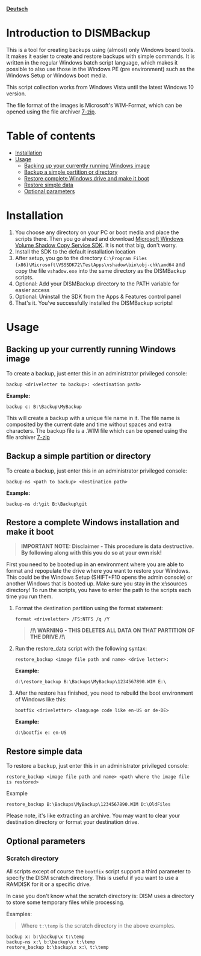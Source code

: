 **[Deutsch](LIESMICH.md)**

# Introduction to DISMBackup
This is a tool for creating backups using (almost) only Windows board tools. It makes it easier to create and restore backups with simple commands. It is written in the regular Windows batch script language, which makes it possible to also use those in the Windows PE (pre environment) such as the Windows Setup or Windows boot media.

This script collection works from Windows Vista until the latest Windows 10 version.

The file format of the images is Microsoft's WIM-Format, which can be opened using the file archiver [7-zip](https://www.7-zip.org/).

# Table of contents
* [Installation](#Installation)
* [Usage](#Usage)
    * [Backing up your currently running Windows image](#backing-up-your-currently-running-windows-image)
    * [Backup a simple partition or directory](#backup-a-simple-partition-or-directory)
    * [Restore complete Windows drive and make it boot](#restore-complete-windows-drive-and-make-it-boot)
    * [Restore simple data](#restore-simple-data)
    * [Optional parameters](#optional-parameters)

# Installation
1. You choose any directory on your PC or boot media and place the scripts there. Then you go ahead and download [Microsoft Windows Volume Shadow Copy Service SDK](https://www.microsoft.com/en-us/download/details.aspx?id=23490). It is not that big, don't worry.
2. Install the SDK to the default installation location
3. After setup, you go to the directory `C:\Program Files (x86)\Microsoft\VSSSDK72\TestApps\vshadow\bin\obj-chk\amd64` and copy the file `vshadow.exe` into the same directory as the DISMBackup scripts.
4. Optional: Add your DISMBackup directory to the PATH variable for easier access
5. Optional: Uninstall the SDK from the Apps & Features control panel
6. That's it. You've successfully installed the DISMBackup scripts!

# Usage
## Backing up your currently running Windows image
To create a backup, just enter this in an administrator privileged console:
```
backup <driveletter to backup>: <destination path>
```
**Example:**
```
backup c: B:\Backup\MyBackup
```
This will create a backup with a unique file name in it. The file name is composited by the current date and time without spaces and extra characters. The backup file is a .WIM file which can be opened using the file archiver [7-zip](https://www.7-zip.org/)
## Backup a simple partition or directory
To create a backup, just enter this in an administrator privileged console:
```
backup-ns <path to backup> <destination path>
```
**Example:**
```
backup-ns d:\git B:\Backup\git
```
## Restore a complete Windows installation and make it boot

> **IMPORTANT NOTE: Disclaimer - This procedure is data destructive. By following along with this you do so at your own risk!**

First you need to be booted up in an environment where you are able to format and repopulate the drive where you want to restore your Windows. This could be the Windows Setup (SHIFT+F10 opens the admin console) or another Windows that is booted up. Make sure you stay in the x:\sources directory! To run the scripts, you have to enter the path to the scripts each time you run them.

1. Format the destination partition using the format statement:
    ```
    format <driveletter> /FS:NTFS /q /Y
    ```
    > **/!\ WARNING - THIS DELETES ALL DATA ON THAT PARTITION OF THE DRIVE /!\\**

2. Run the restore_data script with the following syntax:
    ```
    restore_backup <image file path and name> <drive letter>:
    ```
    **Example:**
    ```
    d:\restore_backup B:\Backups\MyBackup\1234567890.WIM E:\
    ```
3. After the restore has finished, you need to rebuild the boot environment of Windows like this:
    ```
    bootfix <driveletter> <language code like en-US or de-DE>
    ```
    **Example:**
    ```
    d:\bootfix e: en-US
    ```
## Restore simple data
To restore a backup, just enter this in an administrator privileged console:
```
restore_backup <image file path and name> <path where the image file is restored>
```
Example
```
restore_backup B:\Backups\MyBackup\1234567890.WIM D:\OldFiles
```
Please note, it's like extracting an archive. You may want to clear your destination directory or format your destination drive.
## Optional parameters
### Scratch directory
All scripts except of course the `bootfix` script support a third parameter to specify the DISM scratch directory. This is useful if you want to use a RAMDISK for it or a specific drive.

In case you don't know what the scratch directory is: DISM uses a directory to store some temporary files while processing.

Examples:
> Where `t:\temp` is the scratch directory in the above examples.
```
backup x: b:\backup\x t:\temp
backup-ns x:\ b:\backup\x t:\temp
restore_backup b:\backup\x x:\ t:\temp
```
